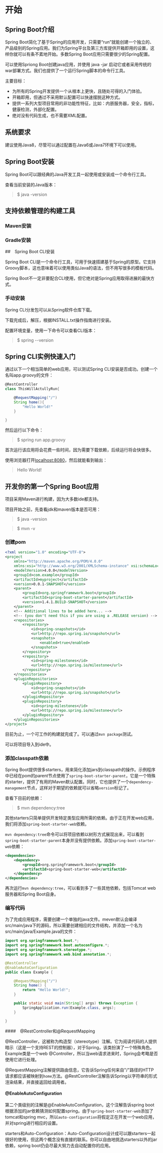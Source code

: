 # 开始

## Spring Boot介绍

Spring Boot简化了基于Spring的应用开发，只需要“run”就能创建一个独立的、产品级别的Spring应用。我们为Spring平台及第三方库提供开箱即用的设置，这样你就可以有条不紊地开始。多数Spring Boot应用只需要很少的Spring配置。

可以使用Spriong Boot创建java应用，并使用 java -jar 启动它或者采用传统的war部署方式。我们也提供了一个运行Spring脚本的命令行工具。

主要目标：

+ 为所有的Spring开发提供一个从根本上更快，且随处可得的入门体验。
+ 开箱即用，但通过不采用默认配置可以快速摆脱这种方式。
+ 提供一系列大型项目常用的非功能性特征，比如：内嵌服务器，安全，指标，健康检测，外部化配置。
+ 绝对没有代码生成，也不需要XML配置。

## 系统要求

建议使用Java8，尽管可以通过配置在Java6或Java7环境下可以使用。

## Spring Boot安装

Spring Boot可以跟经典的Java开发工具一起使用或安装成一个命令行工具。

查看当前安装的Java版本：

> $ java -version

## 支持依赖管理的构建工具

### Maven安装

### Gradle安装

##　Spring Boot CLI安装

Spring Boot CLI是一个命令行工具，可用于快速搭建基于Spring的原型。它支持Groovy脚本，这也意味着可以使用类似Java的语法，但不用写很多的模板代码。

Spring Boot不一定非要配合CLI使用，但它绝对是Spring应用取得进展的最快方式。

### 手动安装

Spring CLI分发包可以从Spring软件仓库下载。

下载完成后，解压，根据INSTALL.txt操作指南进行安装。

配置环境变量，使用一下命令可以查看CLI版本：

> $ spring --version

## Spring CLI实例快速入门

通过以下一个相当简单的web应用，可以测试Spring CLI安装是否成功。创建一个名叫app.groovy的文件：

```groovy
@RestController
class ThisWillActullyRun{

    @RequestMapping("/")
    String home(){
        "Hello World!"
    }
    
}
```

然后运行以下命令：

> $ spring run app.groovy

首次运行该应用将会花费一些时间，因为需要下载依赖，后续运行将会快很多。

使用浏览器打开[localhost:8080](http://localhost:8080)，然后就能看到输出：

> Hello World!

## 开发你的第一个Spring Boot应用

项目采用Maven进行构建，因为大多数ide都支持。

项目开始之前，先查看jdk和maven版本是否可用：

> $ java -version

> $ mvn -v

### 创建pom

```xml
<?xml version="1.0" encoding="UTF-8">
<project 
    xmlns="http://maven.apache.org/POM/4.0.0" 
    xmlns:xsi="http://www.w3.org/2001/XMLSchema-instance" xsi:schemaLocation="http://maven.apache.org/POM/4.0.0 http://maven.apache.org/xsd/maven-4.0.0.xsd">
    <modelVersion>4.0.0</modelVersion>
    <groupId>com.example</groupId>
    <artifactId>myproject</artifactId>
    <version>0.0.1-SNAPSHOT</version>
    <parent>
        <groupId>org.springframework.boot</groupId>
        <artifactId>spring-boot-starter-parent</artifactId>
        <version>1.4.1.BUILD-SNAPSHOT</version>
    </parent>
    <!-- Additional lines to be added here... -->
    <!-- (you don't need this if you are using a .RELEASE version) -->
    <repositories>
        <repository>
            <id>spring-snapshots</id>
            <url>http://repo.spring.io/snapshot</url>
            <snapshots>
                <enabled>true</enabled>
            </snapshots>
        </repository>
        <repository>
            <id>spring-milestones</id>
            <url>http://repo.spring.io/milestone</url>
        </repository>
    </repositories>
    <pluginRepositories>
        <pluginRepository>
            <id>spring-snapshots</id>
            <url>http://repo.spring.io/snapshot</url>
        </pluginRepository>
        <pluginRepository>
            <id>spring-milestones</id>
            <url>http://repo.spring.io/milestone</url>
        </pluginRepository>
    </pluginRepositories>
</project>
```

目前为止，一个可工作的构建就完成了。可以通过`mvn package`测试。

可以将项目导入到ide中。

### 添加classpath依赖

Spring Boot提供很多starters，用来简化添加jars到classpath的操作。示例程序中已经在pom的parent节点使用了`spring-boot-starter-parent`，它是一个特殊的starter，提供了有用的Maven默认配置。同时，它也提供了一个`dependency-management`节点，这样对于期望的依赖就可以省略`version`标记了。

查看下目前的依赖：

> $ mvn dependency:tree

其他starters只简单提供开发特定类型应用所需的依赖。由于正在开发web应用，我们将添加`spring-boot-starter-web`依赖。

`mvn dependency:tree`命令可以将项目依赖以树形方式展现出来，可以看到`spring-boot-starter-parent`本身并没有提供依赖。添加`spring-boot-starter-web`依赖：

```xml
<dependencies>
    <dependency>
        <groupId>org.springframework.boot</groupId>
        <artifactId>spring-boot-starter-web</artifactId>
    </dependency>
</dependencies>
```

再次运行`mvn dependency:tree`，可以看到多了一些其他依赖，包括Tomcat web服务器和Spring Boot自身。

### 编写代码

为了完成应用程序，需要创建一个单独的java文件。meven默认会编译src/main/java下的源码，所以需要创建相应的文件结构，并添加一个名为src/main/java/Example.java的文件：

```java
import org.springframework.boot.*;
import org.springframework.boot.autoconfigure.*;
import org.springframework.stereotype.*;
import org.springframework.web.bind.annotation.*;

@RestController
@EnableAutoConfiguration
public class Example {

    @RequestMapping("/")
    String home() {
        return "Hello World!";
    }

    public static void main(String[] args) throws Exception {
        SpringApplication.run(Example.class, args);
    }

}
```

####　@RestController和@RequestMapping

@RestController，这被称为构造型（stereotype）注解。它为阅读代码的人提供暗示（这是一个支持REST的控制器），对于Spring，该类扮演了一个特殊角色。Example类是一个web @Controller，所以当web请求进来时，Spring会考略是否使用它进行处理。

@RequestMapping注解提供路由信息，它告诉Spring任何来自"/"路径的HTTP请求都应该被映射到`home`方法。@RestController注解告诉Spring以字符串的形式渲染结果，并直接返回给调用者。

#### @EnableAutoConfiguration

第二个类级别的注解是@EnableAutoConfiguration，这个注解告诉spring boot根据添加的jar依赖猜测如何配置spring。由于`spring-boot-starter-web`添加了tomcat和spring mvc，所以`auto-configuration`将假定正在开发一个web应用，并对spring进行相应的设置。

starters和Auto-Configuration：Auto-Configuration设计成可以跟starters一起很好的使用，但这两个概念没有直接的联系。你可以自由地挑选starters以外的jar依赖，spring boot仍会尽最大努力去自动配置你的应用。


